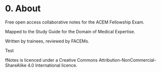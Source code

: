 # 0. About

Free open access collaborative notes for the ACEM Fellowship Exam. 

Mapped to the Study Guide for the Domain of Medical Expertise.

Written by trainees, reviewed by FACEMs.



Test













fNotes is licenced under a Creative Commons Attribution-NonCommercial-ShareAlike 4.0 International licence. 

